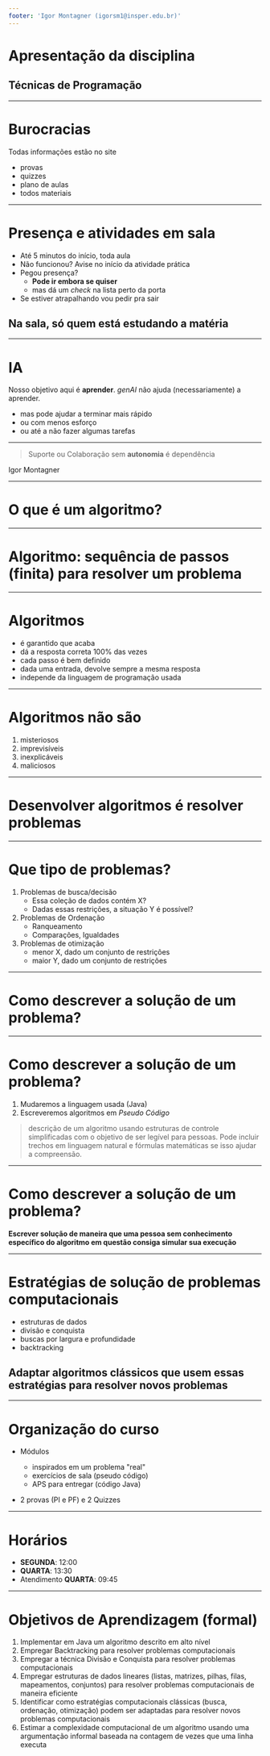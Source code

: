 ```yaml
---
footer: 'Igor Montagner (igorsm1@insper.edu.br)'
---
```


<!-- _class: front -->

# Apresentação da disciplina

## Técnicas de Programação

--------

# Burocracias

Todas informações estão no site

- provas
- quizzes
- plano de aulas
- todos materiais

----------------

# Presença e atividades em sala

- Até 5 minutos do início, toda aula
- Não funcionou? Avise no início da atividade prática
- Pegou presença?
  - **Pode ir embora se quiser**
  - mas dá um *check* na lista perto da porta
- Se estiver atrapalhando vou pedir pra sair

## Na sala, só quem está estudando a matéria

-------------------

# IA

Nosso objetivo aqui é **aprender**. *genAI* não ajuda (necessariamente) a aprender.

- mas pode ajudar a terminar mais rápido
- ou com menos esforço
- ou até a não fazer algumas tarefas


----------------------

<!-- _class: quote -->

> Suporte ou Colaboração sem **autonomia** é dependência

Igor Montagner

----------------------

<!-- _class: front -->

# O que é um algoritmo?

--------

<!-- _class: front -->

# Algoritmo: sequência de passos (finita) para resolver um problema

------

# Algoritmos

- é garantido que acaba
- dá a resposta correta 100% das vezes
- cada passo é bem definido
- dada uma entrada, devolve sempre a mesma resposta
- independe da linguagem de programação usada

--------

# Algoritmos não são

1. misteriosos
2. imprevisíveis
3. inexplicáveis
4. maliciosos

--------

<!-- _class: front -->

# Desenvolver algoritmos é resolver problemas

---------

# Que tipo de problemas?

1. Problemas de busca/decisão
    - Essa coleção de dados contém X?
    - Dadas essas restrições, a situação Y é possível?
2. Problemas de Ordenação
    - Ranqueamento
    - Comparações, Igualdades
3. Problemas de otimização
    - menor X, dado um conjunto de restrições
    - maior Y, dado um conjunto de restrições

----------

# Como descrever a solução de um problema?

----------

# Como descrever a solução de um problema?

1. Mudaremos a linguagem usada (Java)
2. Escreveremos algoritmos em *Pseudo Código*

> descrição de um algoritmo usando estruturas de controle simplificadas com o objetivo de ser legível para pessoas. Pode incluir trechos em linguagem natural e fórmulas matemáticas se isso ajudar a compreensão.

-----

# Como descrever a solução de um problema?

**Escrever solução de maneira que uma pessoa sem conhecimento específico do algoritmo em questão consiga simular sua execução**

------

# Estratégias de solução de problemas computacionais

- estruturas de dados
- divisão e conquista
- buscas por largura e profundidade
- backtracking

## Adaptar algoritmos clássicos que usem essas estratégias para resolver novos problemas

------

# Organização do curso

- Módulos
    - inspirados em um problema "real"
    - exercícios de sala (pseudo código)
    - APS para entregar (código Java)

- 2 provas (PI e PF) e 2 Quizzes

------------------

# Horários

- **SEGUNDA**: 12:00
- **QUARTA**: 13:30
- Atendimento **QUARTA**: 09:45

-----

# Objetivos de Aprendizagem (formal)

1. Implementar em Java um algoritmo descrito em alto nível
2. Empregar Backtracking para resolver problemas computacionais
3. Empregar a técnica Divisão e Conquista para resolver problemas computacionais
4. Empregar estruturas de dados lineares (listas, matrizes, pilhas, filas, mapeamentos, conjuntos) para resolver problemas computacionais de maneira eficiente
5. Identificar como estratégias computacionais clássicas (busca, ordenação, otimização) podem ser adaptadas para resolver novos problemas computacionais
6. Estimar a complexidade computacional de um algoritmo usando uma argumentação informal baseada na contagem de vezes que uma linha executa
